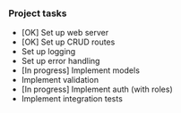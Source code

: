 ### Project tasks
- [OK] Set up web server
- [OK] Set up CRUD routes
- Set up logging
- Set up error handling
- [In progress] Implement models
- Implement validation
- [In progress] Implement auth (with roles)
- Implement integration tests

